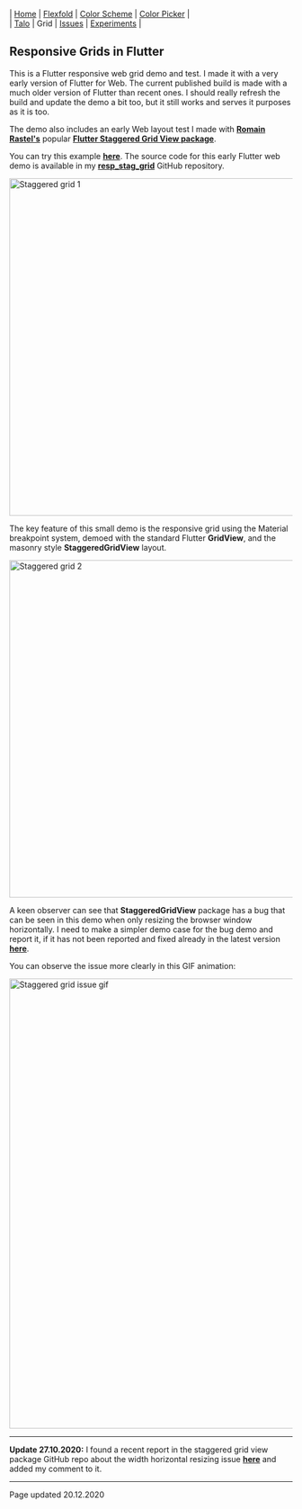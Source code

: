 | [Home](https://rydmike.com) | [Flexfold](flexfold) | [Color Scheme](colorscheme) | [Color Picker](colorpicker) |  
| [Talo](talo)                | Grid                 | [Issues](issues)            | [Experiments](experiments)  |

## Responsive Grids in Flutter

This is a Flutter responsive web grid demo and test. I made it with a very early version of Flutter for Web.
The current published build is made with a much older version of Flutter than recent ones.
I should really refresh the build and update the demo a bit too, but it still works and serves it purposes as it is too.
 
The demo also includes an early Web layout test I made with [**Romain Rastel's**](https://twitter.com/lets4r) popular
[**Flutter Staggered Grid View package**](https://pub.dev/packages/flutter_staggered_grid_view).

You can try this example [**here**](http://rydmike.com/gridtest/#/). The source code for this early Flutter web demo
is available in my [**resp_stag_grid**](https://github.com/rydmike/resp_stag_grid) GitHub repository. 

<img src="https://rydmike.com/assets/stag_grid1.png?raw=true" alt="Staggered grid 1" width="600"/>

The key feature of this small demo is the responsive grid using the Material breakpoint system,
demoed with the standard Flutter **GridView**, and the masonry style **StaggeredGridView** layout.

<img src="https://rydmike.com/assets/stag_grid2.png?raw=true" alt="Staggered grid 2" width="600"/>

A keen observer can see that **StaggeredGridView** package has a bug that can be seen in this demo when only
resizing the browser window horizontally. I need to make a simpler demo case for the bug demo and report it,
if it has not been reported and fixed already in the latest
version [**here**](https://github.com/letsar/flutter_staggered_grid_view).

You can observe the issue more clearly in this GIF animation:

<img src="https://rydmike.com/assets/StagGridIssueDemo1.gif?raw=true" alt="Staggered grid issue gif" width="800"/>

---
**Update 27.10.2020:** I found a recent report in the staggered grid view package GitHub repo about the 
width horizontal resizing issue [**here**](https://github.com/letsar/flutter_staggered_grid_view/issues/138) and 
added my comment to it. 

---
Page updated 20.12.2020
